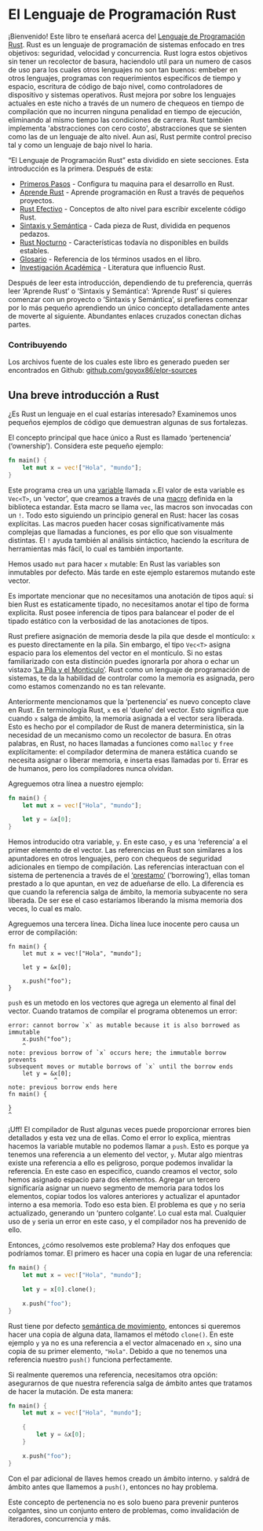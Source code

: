 # El Lenguaje de Programación Rust

¡Bienvenido! Este libro te enseñará acerca del [Lenguaje de Programación Rust][rust].
Rust es un lenguaje de programación de sistemas enfocado en tres objetivos: seguridad, velocidad y concurrencia. Rust logra estos objetivos sin tener un recolector de basura, haciendolo util para un numero de casos de uso para los cuales otros lenguajes no son tan buenos: embeber en otros lenguajes, programas con requerimientos específicos de tiempo y espacio, escritura de código de bajo nivel, como controladores de dispositivo y sistemas operativos. Rust mejora por sobre los lenguajes actuales en este nicho a través de un numero de chequeos en tiempo de compilación que no incurren ninguna penalidad en tiempo de ejecución, eliminando al mismo tiempo las condiciones de carrera. Rust también implementa 'abstracciones con cero costo', abstracciones que se sienten como las de un lenguaje de alto nivel. Aun así, Rust permite control preciso tal y como un lenguaje de bajo nivel lo haria.

[rust]: http://rust-lang.org

“El Lenguaje de Programación Rust” esta dividido en siete secciones. Esta introducción es la primera. Después de esta:

* [Primeros Pasos][gs] - Configura tu maquina para el desarrollo en Rust.
* [Aprende Rust][lr] - Aprende programación en Rust a través de pequeños proyectos.
* [Rust Efectivo][er] - Conceptos de alto nivel para escribir excelente código Rust.
* [Sintaxis y Semántica][ss] - Cada pieza de Rust, dividida en pequenos pedazos.
* [Rust Nocturno][nr] - Características todavía no disponibles en builds estables.
* [Glosario][gl] - Referencia de los términos usados en el libro.
* [Investigación Académica][ar] - Literatura que influencio Rust.

[gs]: getting-started.html
[lr]: learn-rust.html
[er]: effective-rust.html
[ss]: syntax-and-semantics.html
[nr]: nightly-rust.html
[gl]: glossary.html
[ar]: academic-research.html

Después de leer esta introducción, dependiendo de tu preferencia, querrás leer ‘Aprende Rust’ o ‘Sintaxis y Semántica’: ‘Aprende Rust’ si quieres comenzar con un proyecto o ‘Sintaxis y Semántica’, si prefieres comenzar por lo más pequeño aprendiendo un único concepto detalladamente antes de moverte al siguiente. Abundantes enlaces cruzados conectan dichas partes.

### Contribuyendo

Los archivos fuente de los cuales este libro es generado pueden ser encontrados en Github:
[github.com/goyox86/elpr-sources](https://github.com/goyox86/elpr-sources)

## Una breve introducción a Rust

¿Es Rust un lenguaje en el cual estarías interesado? Examinemos unos pequeños ejemplos de código que demuestran algunas de sus fortalezas.

El concepto principal que hace único a Rust es llamado ‘pertenencia’ (‘ownership’). Considera este pequeño ejemplo:

```rust
fn main() {
    let mut x = vec!["Hola", "mundo"];
}
```

Este programa crea un una [variable][var] llamada `x`.El valor de esta variable es `Vec<T>`, un ‘vector’, que creamos a través de una [macro][macro] definida en la biblioteca estandar. Esta macro se llama `vec`, las macros son invocadas con un `!`. Todo esto siguiendo un principio general en Rust: hacer las cosas explícitas. Las macros pueden hacer cosas significativamente más complejas que llamadas a funciones, es por ello que son visualmente distintas. El `!` ayuda también al análisis sintáctico, haciendo la escritura de herramientas más fácil, lo cual es también importante.

Hemos usado `mut` para hacer `x` mutable: En Rust las variables son inmutables por defecto. Más tarde en este ejemplo estaremos mutando este vector.

Es importate mencionar que no necesitamos una anotación de tipos aquí: si bien Rust es estaticamente tipado, no necesitamos anotar el tipo de forma explicita. Rust posee inferencia de tipos para balancear el poder de el tipado estático con la verbosidad de las anotaciones de tipos.

Rust prefiere asignación de memoria desde la pila que desde el montículo: `x` es puesto directamente en la pila. Sin embargo, el tipo `Vec<T>` asigna espacio para los elementos del vector en el montículo. Si no estas familiarizado con esta distinción puedes ignorarla por ahora o echar un vistazo [‘La Pila y el Monticulo’][heap]. Rust como un lenguaje de programación de sistemas, te da la habilidad de controlar como la memoria es asignada, pero como estamos comenzando no es tan relevante.

[var]: variable-bindings.html
[macro]: macros.html
[heap]: the-stack-and-the-heap.html

Anteriormente mencionamos que la ‘pertenencia’ es nuevo concepto clave en Rust. En terminología Rust, `x` es el ‘dueño’ del vector. Esto significa que cuando `x` salga de ámbito, la memoria asignada a el vector sera liberada. Esto es hecho por el compilador de Rust de manera deterministica, sin la necesidad de un mecanismo como un recolector de basura. En otras palabras, en Rust, no haces llamadas a funciones como `malloc` y `free` explícitamente: el compilador determina de manera estática cuando se necesita asignar o liberar memoria, e inserta esas llamadas por ti. Errar es de humanos, pero los compiladores nunca olvidan.

Agreguemos otra línea a nuestro ejemplo:

```rust
fn main() {
    let mut x = vec!["Hola", "mundo"];

    let y = &x[0];
}
```

Hemos introducido otra variable, `y`. En este caso, `y` es una ‘referencia’ a el primer elemento de el vector. Las referencias en Rust son similares a los apuntadores en otros lenguajes, pero con chequeos de seguridad adicionales en tiempo de compilación. Las referencias interactuan con el sistema de pertenencia a través de el [‘prestamo’][borrowing] (‘borrowing’), ellas toman prestado a lo que apuntan, en vez de adueñarse de ello. La diferencia es que cuando la referencia salga de ámbito, la memoria subyacente no sera liberada. De ser ese el caso estaríamos liberando la misma memoria dos veces, lo cual es malo.

[borrowing]: references-and-borrowing.html

Agreguemos una tercera línea. Dicha línea luce inocente pero causa un error de compilación:

```rust,ignore
fn main() {
    let mut x = vec!["Hola", "mundo"];

    let y = &x[0];

    x.push("foo");
}
```

`push` es un metodo en los vectores que agrega un elemento al final del vector. Cuando tratamos de compilar el programa obtenemos un error:

```text
error: cannot borrow `x` as mutable because it is also borrowed as immutable
    x.push("foo");
    ^
note: previous borrow of `x` occurs here; the immutable borrow prevents
subsequent moves or mutable borrows of `x` until the borrow ends
    let y = &x[0];
             ^
note: previous borrow ends here
fn main() {

}
^
```

¡Uff! El compilador de Rust algunas veces puede proporcionar errores bien detallados y esta vez una de ellas. Como el error lo explica, mientras hacemos la variable mutable no podemos llamar a `push`. Esto es porque ya tenemos una referencia a un elemento del vector, `y`. Mutar algo mientras existe una referencia a ello es peligroso, porque podemos invalidar la referencia. En este caso en especifico, cuando creamos el vector, solo hemos asignado espacio para dos elementos. Agregar un tercero significaría asignar un nuevo segmento de memoria para todos los elementos, copiar todos los valores anteriores y actualizar el apuntador interno a esa memoria. Todo eso esta bien. El problema es que `y` no seria actualizado, generando un ‘puntero colgante’. Lo cual esta mal. Cualquier uso de `y` seria un error en este caso, y el compilador nos ha prevenido de ello.

Entonces, ¿cómo resolvemos este problema? Hay dos enfoques que podríamos tomar. El primero es hacer una copia en lugar de una referencia:

```rust
fn main() {
    let mut x = vec!["Hola", "mundo"];

    let y = x[0].clone();

    x.push("foo");
}
```

Rust tiene por defecto [semántica de movimiento][move], entonces si queremos hacer una copia de alguna data, llamamos el método `clone()`. En este ejemplo `y` ya no es una referencia a el vector almacenado en `x`, sino una copia de su primer elemento, `"Hola"`. Debido a que no tenemos una referencia nuestro `push()` funciona perfectamente.

[move]: ownership.html#move-semantics

Si realmente queremos una referencia, necesitamos otra opción: asegurarnos de que nuestra referencia salga de ámbito antes que tratamos de hacer la mutación. De esta manera:

```rust
fn main() {
    let mut x = vec!["Hola", "mundo"];

    {
        let y = &x[0];
    }

    x.push("foo");
}
```

Con el par adicional de llaves hemos creado un ámbito interno. `y` saldrá de ámbito antes que llamemos a `push()`, entonces no hay problema.

Este concepto de pertenencia no es solo bueno para prevenir punteros colgantes, sino un conjunto entero de problemas, como invalidación de iteradores, concurrencia y más.
